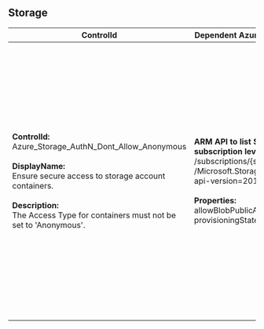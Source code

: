 ## Storage

| ControlId | Dependent Azure API(s) and Properties | Control spec |
|-----------|-------------------------------------|------------------|
| <b>ControlId:</b><br>Azure_Storage_AuthN_Dont_Allow_Anonymous<br><br><b>DisplayName:</b><br>Ensure secure access to storage account containers.<br><br><b>Description: </b><br>The Access Type for containers must not be set to 'Anonymous'. | <b>ARM API to list Storage Account at subscription level: </b><br>/subscriptions/{subscriptionId}/providers<br>/Microsoft.Storage/storageAccounts?<br>api-version=2019-06-01 <br><br><b>Properties:</b><br>allowBlobPublicAccess, provisioningState, kind | <b>Scope: </b> It applies to all the Storage Account types except for File Storage.<br><br><b>Config: </b> StorageContainerScanLimit: 5000<br><br> <b>Passed: </b><br>Storage does not have any container with public access.<br><br> <b>Failed: </b><br>Storage has at least one container with public access or provisioning state for storage is not 'Succeeded'.<br><b>Verify: </b><br>Not able to fetch container details for storage.<br><br><b>NotApplicable: </b><br>Storage is of type FileStorage.(Kind FileStorage does not support containers). |
